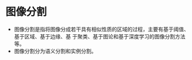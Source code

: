# 图像分割


 * 图像分割是指将图像分成若干具有相似性质的区域的过程，主要有基于阈值、基于区域、基于边缘、基 于聚类、基于图论和基于深度学习的图像分割方法等。
 * 图像分割分为语义分割和实例分割。

 